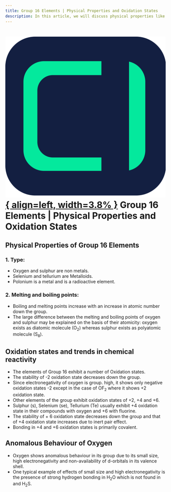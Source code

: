 ```yaml
---
title: Group 16 Elements | Physical Properties and Oxidation States
description: In this article, we will discuss physical properties like boiling and melting point and oxidation states of group 16 elements.
---
```


# [![ChemistryEdu Logo](../../../images/favicon.svg){ align=left, width=3.8% }](../../../index.md)  Group 16 Elements | Physical Properties and Oxidation States

## Physical Properties of Group 16 Elements

### 1. Type:

* Oxygen and sulphur are non metals.
* Selenium and tellurium are Metalloids.
* Polonium is a metal and is a radioactive element.

### 2. Melting and boiling points:

* Boiling and melting points increase with an increase in atomic number down the group.
* The large difference between the melting and boiling points of oxygen and sulphur may be explained on the basis of their atomicity: oxygen exists as diatomic molecule (O<sub>2</sub>) whereas sulphur exists as polyatomic molecule (S<sub>8</sub>).

## Oxidation states and trends in chemical reactivity

* The elements of Group 16 exhibit a number of Oxidation states.
* The stability of -2 oxidation state decreases down the group.
* Since electronegativity of oxygen is group. high, it shows only negative oxidation states -2  except in the case of OF<sub>2</sub> where it shows +2 oxidation state.
* Other elements of the group exhibit oxidation states of +2, +4 and +6.
* Sulphur (s), Selenium (se), Tellurium (Te) usually exhibit +4 oxidation state in their compounds with oxygen and +6 with fluorine.
* The stability of + 6 oxidation state decreases down the group and that of +4 oxidation state increases due to inert pair effect.
* Bonding in +4 and +6 oxidation states is primarily covalent.

## Anomalous Behaviour of Oxygen

* Oxygen shows anomalous behaviour in its group due to its small size, high electronegativity and non-availability of d-orbitals in its valence shell.
* One typical example of effects of small size and high electronegativity is the presence of strong hydrogen bonding in H<sub>2</sub>O which is not found in and H<sub>2</sub>S.
